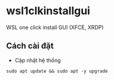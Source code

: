 # wsl1clkinstallgui
WSL one click install GUI (XFCE, XRDP)

## Cách cài đặt
* Cập nhật hệ thống
```
sudo apt update && sudo apt -y upgrade
```
